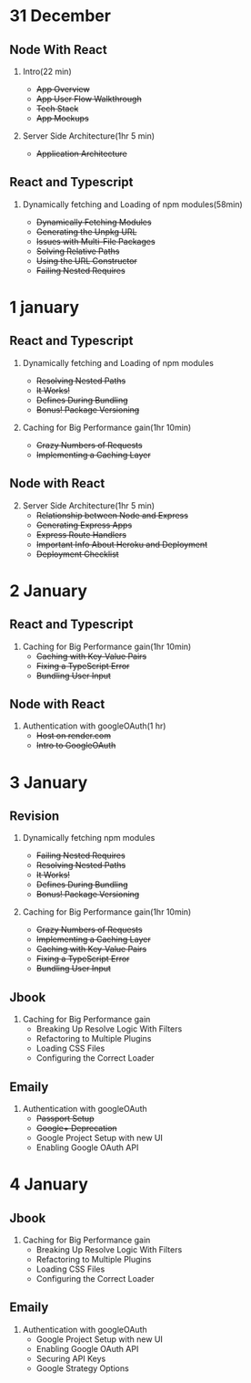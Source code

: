 # 31 December

## Node With React

1. Intro(22 min)
   - ~~App Overview~~
   - ~~App User Flow Walkthrough~~
   - ~~Tech Stack~~
   - ~~App Mockups~~
2. Server Side Architecture(1hr 5 min)

   - ~~Application Architecture~~

## React and Typescript

1. Dynamically fetching and Loading of npm modules(58min)

   - ~~Dynamically Fetching Modules~~
   - ~~Generating the Unpkg URL~~
   - ~~Issues with Multi-File Packages~~
   - ~~Solving Relative Paths~~
   - ~~Using the URL Constructor~~
   - ~~Failing Nested Requires~~

# 1 january

## React and Typescript

1. Dynamically fetching and Loading of npm modules

   - ~~Resolving Nested Paths~~
   - ~~It Works!~~
   - ~~Defines During Bundling~~
   - ~~Bonus! Package Versioning~~

2. Caching for Big Performance gain(1hr 10min)

   - ~~Crazy Numbers of Requests~~
   - ~~Implementing a Caching Layer~~

## Node with React

2. Server Side Architecture(1hr 5 min)
   - ~~Relationship between Node and Express~~
   - ~~Generating Express Apps~~
   - ~~Express Route Handlers~~
   - ~~Important Info About Heroku and Deployment~~
   - ~~Deployment Checklist~~

# 2 January

## React and Typescript

1. Caching for Big Performance gain(1hr 10min)
   - ~~Caching with Key-Value Pairs~~
   - ~~Fixing a TypeScript Error~~
   - ~~Bundling User Input~~

## Node with React

1. Authentication with googleOAuth(1 hr)
   - ~~Host on render.com~~
   - ~~Intro to GoogleOAuth~~

# 3 January

## Revision

1. Dynamically fetching npm modules

   - ~~Failing Nested Requires~~
   - ~~Resolving Nested Paths~~
   - ~~It Works!~~
   - ~~Defines During Bundling~~
   - ~~Bonus! Package Versioning~~

2. Caching for Big Performance gain(1hr 10min)
   - ~~Crazy Numbers of Requests~~
   - ~~Implementing a Caching Layer~~
   - ~~Caching with Key-Value Pairs~~
   - ~~Fixing a TypeScript Error~~
   - ~~Bundling User Input~~

## Jbook

1. Caching for Big Performance gain
   - Breaking Up Resolve Logic With Filters
   - Refactoring to Multiple Plugins
   - Loading CSS Files
   - Configuring the Correct Loader

## Emaily

1. Authentication with googleOAuth
   - ~~Passport Setup~~
   - ~~Google+ Deprecation~~
   - Google Project Setup with new UI
   - Enabling Google OAuth API

# 4 January

## Jbook

1. Caching for Big Performance gain
   - Breaking Up Resolve Logic With Filters
   - Refactoring to Multiple Plugins
   - Loading CSS Files
   - Configuring the Correct Loader

## Emaily

1. Authentication with googleOAuth
   - Google Project Setup with new UI
   - Enabling Google OAuth API
   - Securing API Keys
   - Google Strategy Options

